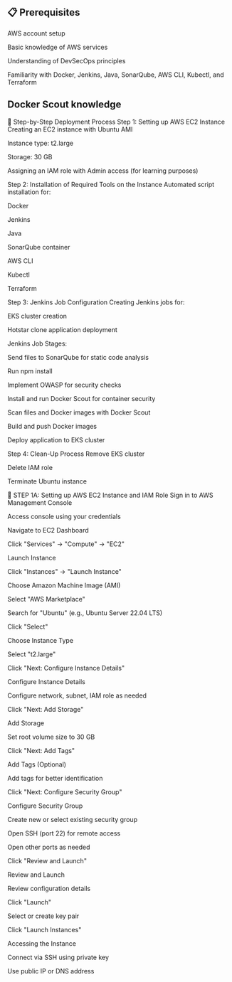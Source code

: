 ## 📋 Prerequisites
AWS account setup

Basic knowledge of AWS services

Understanding of DevSecOps principles

Familiarity with Docker, Jenkins, Java, SonarQube, AWS CLI, Kubectl, and Terraform

## Docker Scout knowledge

🚀 Step-by-Step Deployment Process
Step 1: Setting up AWS EC2 Instance
Creating an EC2 instance with Ubuntu AMI

Instance type: t2.large

Storage: 30 GB

Assigning an IAM role with Admin access (for learning purposes)

Step 2: Installation of Required Tools on the Instance
Automated script installation for:

Docker

Jenkins

Java

SonarQube container

AWS CLI

Kubectl

Terraform

Step 3: Jenkins Job Configuration
Creating Jenkins jobs for:

EKS cluster creation

Hotstar clone application deployment

Jenkins Job Stages:

Send files to SonarQube for static code analysis

Run npm install

Implement OWASP for security checks

Install and run Docker Scout for container security

Scan files and Docker images with Docker Scout

Build and push Docker images

Deploy application to EKS cluster

Step 4: Clean-Up Process
Remove EKS cluster

Delete IAM role

Terminate Ubuntu instance

🔧 STEP 1A: Setting up AWS EC2 Instance and IAM Role
Sign in to AWS Management Console

Access console using your credentials

Navigate to EC2 Dashboard

Click "Services" → "Compute" → "EC2"

Launch Instance

Click "Instances" → "Launch Instance"

Choose Amazon Machine Image (AMI)

Select "AWS Marketplace"

Search for "Ubuntu" (e.g., Ubuntu Server 22.04 LTS)

Click "Select"

Choose Instance Type

Select "t2.large"

Click "Next: Configure Instance Details"

Configure Instance Details

Configure network, subnet, IAM role as needed

Click "Next: Add Storage"

Add Storage

Set root volume size to 30 GB

Click "Next: Add Tags"

Add Tags (Optional)

Add tags for better identification

Click "Next: Configure Security Group"

Configure Security Group

Create new or select existing security group

Open SSH (port 22) for remote access

Open other ports as needed

Click "Review and Launch"

Review and Launch

Review configuration details

Click "Launch"

Select or create key pair

Click "Launch Instances"

Accessing the Instance

Connect via SSH using private key

Use public IP or DNS address
